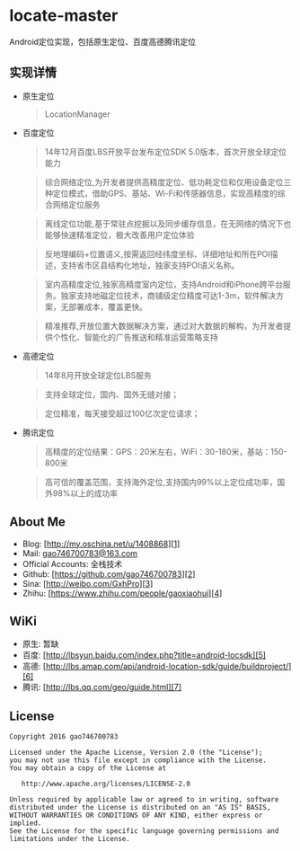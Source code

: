 # locate-master
  Android定位实现，包括原生定位、百度高德腾讯定位
## 实现详情
- 原生定位
    >LocationManager

- 百度定位
    >14年12月百度LBS开放平台发布定位SDK 5.0版本，首次开放全球定位能力

    >综合网络定位,为开发者提供高精度定位、低功耗定位和仅用设备定位三种定位模式，借助GPS、基站、Wi-Fi和传感器信息，实现高精度的综合网络定位服务
    
    >离线定位功能,基于常驻点挖掘以及同步缓存信息，在无网络的情况下也能够快速精准定位，极大改善用户定位体验
    
    >反地理编码+位置语义,按需返回经纬度坐标、详细地址和所在POI描述，支持省市区县结构化地址，独家支持POI语义名称。
    
    >室内高精度定位,独家高精度室内定位，支持Android和iPhone跨平台服务。独家支持地磁定位技术，商铺级定位精度可达1-3m，软件解决方案，无部署成本，覆盖更快。
    
    >精准推荐,开放位置大数据解决方案，通过对大数据的解构，为开发者提供个性化、智能化的广告推送和精准运营策略支持

- 高德定位
    >14年8月开放全球定位LBS服务

    >支持全球定位，国内、国外无缝对接；
    
    >定位精准，每天接受超过100亿次定位请求；
    

- 腾讯定位
    >高精度的定位结果：GPS：20米左右，WiFi：30-180米，基站：150-800米

    >高可信的覆盖范围，支持海外定位,支持国内99%以上定位成功率，国外98%以上的成功率




## About Me

* Blog: [http://my.oschina.net/u/1408868][1]
* Mail: gao746700783@163.com
* Official Accounts: 全栈技术
* Github: [https://github.com/gao746700783][2]
* Sina: [http://weibo.com/GxhPro][3]
* Zhihu: [https://www.zhihu.com/people/gaoxiaohui][4]

## WiKi
* 原生: 暂缺
* 百度: [http://lbsyun.baidu.com/index.php?title=android-locsdk][5]
* 高德: [http://lbs.amap.com/api/android-location-sdk/guide/buildproject/][6]
* 腾讯: [http://lbs.qq.com/geo/guide.html][7]

## License

    Copyright 2016 gao746700783

    Licensed under the Apache License, Version 2.0 (the "License");
    you may not use this file except in compliance with the License.
    You may obtain a copy of the License at

       http://www.apache.org/licenses/LICENSE-2.0

    Unless required by applicable law or agreed to in writing, software
    distributed under the License is distributed on an "AS IS" BASIS,
    WITHOUT WARRANTIES OR CONDITIONS OF ANY KIND, either express or implied.
    See the License for the specific language governing permissions and
    limitations under the License.



[1]: http://my.oschina.net/u/1408868
[2]: https://github.com/gao746700783
[3]: http://weibo.com/GxhPro
[4]: https://www.zhihu.com/people/gaoxiaohui
[5]: http://lbsyun.baidu.com/index.php?title=android-locsdk
[6]: http://lbs.amap.com/api/android-location-sdk/guide/buildproject/
[7]: http://lbs.qq.com/geo/guide.html

